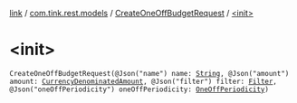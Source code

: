 [link](../../index.md) / [com.tink.rest.models](../index.md) / [CreateOneOffBudgetRequest](index.md) / [&lt;init&gt;](./-init-.md)

# &lt;init&gt;

`CreateOneOffBudgetRequest(@Json("name") name: `[`String`](https://kotlinlang.org/api/latest/jvm/stdlib/kotlin/-string/index.html)`, @Json("amount") amount: `[`CurrencyDenominatedAmount`](../-currency-denominated-amount/index.md)`, @Json("filter") filter: `[`Filter`](../-filter/index.md)`, @Json("oneOffPeriodicity") oneOffPeriodicity: `[`OneOffPeriodicity`](../-one-off-periodicity/index.md)`)`
